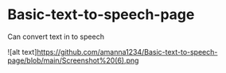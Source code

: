 # Basic-text-to-speech-page
Can convert text in to speech

![alt text]https://github.com/amanna1234/Basic-text-to-speech-page/blob/main/Screenshot%20(6).png
